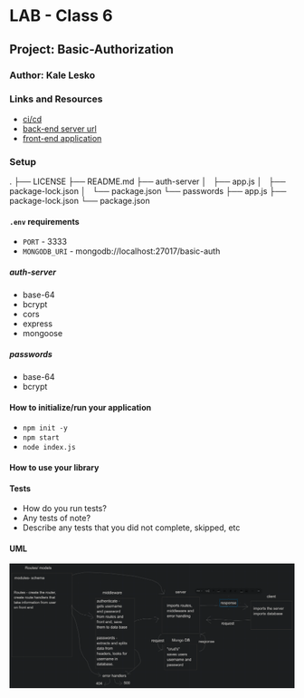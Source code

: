 # LAB - Class 6

## Project: Basic-Authorization

### Author: Kale Lesko

### Links and Resources

- [ci/cd](https://password-practice.herokuapp.com/)
- [back-end server url](http://xyz.com)
- [front-end application](http://xyz.com)

### Setup

.
├── LICENSE
├── README.md
├── auth-server
│   ├── app.js
│   ├── package-lock.json
│   └── package.json
└── passwords
├── app.js
├── package-lock.json
└── package.json

#### `.env` requirements

- `PORT` - 3333
- `MONGODB_URI` - mongodb://localhost:27017/basic-auth

##### auth-server

- base-64
- bcrypt
- cors
- express
- mongoose

##### passwords

- base-64
- bcrypt

#### How to initialize/run your application

- `npm init -y`
- `npm start`
- `node index.js`

#### How to use your library

#### Tests

- How do you run tests?
- Any tests of note?
- Describe any tests that you did not complete, skipped, etc

#### UML

![UML Example](./assets/lab6.png)
